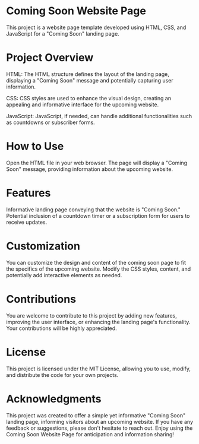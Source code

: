 # Coming Soon Website Page
This project is a website page template developed using HTML, CSS, and JavaScript for a "Coming Soon" landing page.

# Project Overview
HTML: The HTML structure defines the layout of the landing page, displaying a "Coming Soon" message and potentially capturing user information.

CSS: CSS styles are used to enhance the visual design, creating an appealing and informative interface for the upcoming website.

JavaScript: JavaScript, if needed, can handle additional functionalities such as countdowns or subscriber forms.

# How to Use
Open the HTML file in your web browser.
The page will display a "Coming Soon" message, providing information about the upcoming website.
# Features
Informative landing page conveying that the website is "Coming Soon."
Potential inclusion of a countdown timer or a subscription form for users to receive updates.
# Customization
You can customize the design and content of the coming soon page to fit the specifics of the upcoming website. Modify the CSS styles, content, and potentially add interactive elements as needed.

# Contributions
You are welcome to contribute to this project by adding new features, improving the user interface, or enhancing the landing page's functionality. Your contributions will be highly appreciated.

# License
This project is licensed under the MIT License, allowing you to use, modify, and distribute the code for your own projects.

# Acknowledgments
This project was created to offer a simple yet informative "Coming Soon" landing page, informing visitors about an upcoming website. If you have any feedback or suggestions, please don't hesitate to reach out. Enjoy using the Coming Soon Website Page for anticipation and information sharing!
